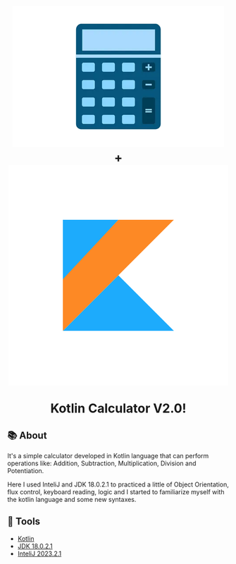 <h1 align="center">
    <img src="img/calculator.png"  alt="calculator image"/>
    <br/>
    +
    <br/>
    <img src="img/kotlin_icon.png" alt="Kotlin image" />
    <p>Kotlin Calculator V2.0!</p>
</h1>

## 📚 About

It's a simple calculator developed in Kotlin language that can perform operations like:
Addition, Subtraction, Multiplication, Division and Potentiation.

Here I used InteliJ and JDK 18.0.2.1 to practiced a little of Object Orientation,
flux control, keyboard reading, logic and I started to familiarize myself with the kotlin language
and some new syntaxes.

## 🔨 Tools

- [Kotlin](https://github.com/JetBrains/kotlin/releases/tag/v1.3.72)
- [JDK 18.0.2.1](https://www.oracle.com/java/technologies/javase/jdk18-archive-downloads.html)
- [InteliJ 2023.2.1](https://www.jetbrains.com/idea/download/?section=windows)